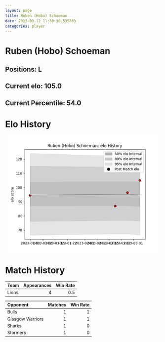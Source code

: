 ```yaml
---  
layout: page  
title: Ruben (Hobo) Schoeman  
date: 2023-03-12 11:30:30.535863  
categories: player  
---
```

# Ruben (Hobo) Schoeman

## Positions: L

## Current elo: 105.0

## Current Percentile: 54.0

# Elo History


![elo history](history_Ruben(Hobo)Schoeman.png)
# Match History


| Team   |   Appearances |   Win Rate |
|:-------|--------------:|-----------:|
| Lions  |             4 |        0.5 |

| Opponent         |   Matches |   Win Rate |
|:-----------------|----------:|-----------:|
| Bulls            |         1 |          1 |
| Glasgow Warriors |         1 |          1 |
| Sharks           |         1 |          0 |
| Stormers         |         1 |          0 |